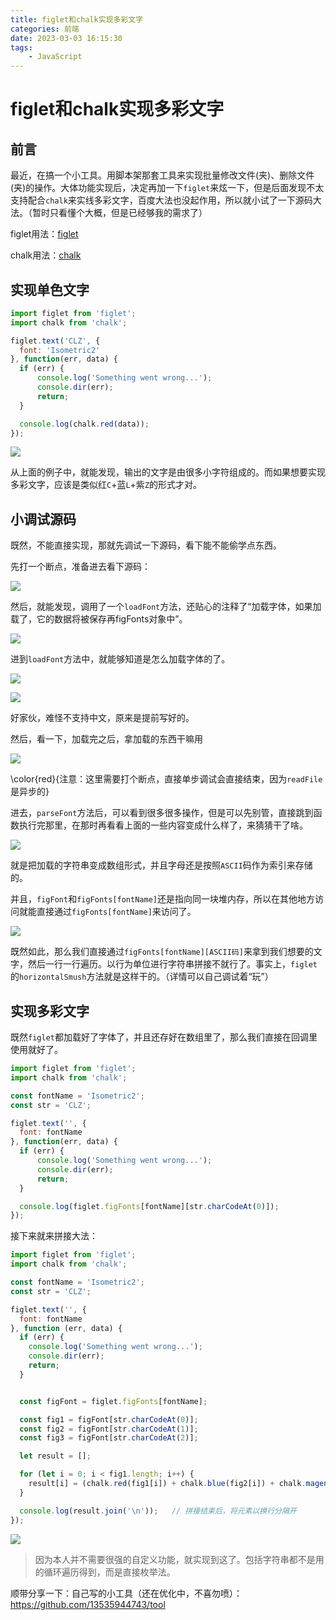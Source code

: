 ```yaml
---
title: figlet和chalk实现多彩文字
categories: 前端
date: 2023-03-03 16:15:30
tags:
    - JavaScript
---
```


# figlet和chalk实现多彩文字

## 前言

最近，在搞一个小工具。用脚本架那套工具来实现批量修改文件(夹)、删除文件(夹)的操作。大体功能实现后，决定再加一下`figlet`来炫一下，但是后面发现不太支持配合`chalk`来实线多彩文字，百度大法也没起作用，所以就小试了一下源码大法。（暂时只看懂个大概，但是已经够我的需求了）

figlet用法：[figlet](https://www.npmjs.com/package/figlet)

chalk用法：[chalk](https://www.npmjs.com/package/chalk)

## 实现单色文字

```js
import figlet from 'figlet';
import chalk from 'chalk';

figlet.text('CLZ', {
  font: 'Isometric2'
}, function(err, data) {
  if (err) {
      console.log('Something went wrong...');
      console.dir(err);
      return;
  }

  console.log(chalk.red(data));
});
```

![](https://www.clzczh.top/CLZ_img/images/202303031037954.png)

从上面的例子中，就能发现，输出的文字是由很多小字符组成的。而如果想要实现多彩文字，应该是类似红`C`+蓝`L`+紫`Z`的形式才对。

## 小调试源码

既然，不能直接实现，那就先调试一下源码，看下能不能偷学点东西。

先打一个断点，准备进去看下源码：

![](https://www.clzczh.top/CLZ_img/images/202303031043201.png)

然后，就能发现，调用了一个`loadFont`方法，还贴心的注释了“加载字体，如果加载了，它的数据将被保存再figFonts对象中”。

![](https://www.clzczh.top/CLZ_img/images/202303031055349.png)

进到`loadFont`方法中，就能够知道是怎么加载字体的了。

![](https://www.clzczh.top/CLZ_img/images/202303031058879.png)

![](https://www.clzczh.top/CLZ_img/images/202303031059357.png)

好家伙，难怪不支持中文，原来是提前写好的。

然后，看一下，加载完之后，拿加载的东西干嘛用

![](https://www.clzczh.top/CLZ_img/images/202303031107167.png)

\color{red}{注意：这里需要打个断点，直接单步调试会直接结束，因为`readFile`是异步的}

进去，`parseFont`方法后，可以看到很多很多操作，但是可以先别管，直接跳到函数执行完那里，在那时再看看上面的一些内容变成什么样了，来猜猜干了啥。

![](https://www.clzczh.top/CLZ_img/images/202303031112354.png)

就是把加载的字符串变成数组形式，并且字母还是按照`ASCII`码作为索引来存储的。

并且，`figFont`和`figFonts[fontName]`还是指向同一块堆内存，所以在其他地方访问就能直接通过`figFonts[fontName]`来访问了。

![](https://www.clzczh.top/CLZ_img/images/202303031117801.png)

既然如此，那么我们直接通过`figFonts[fontName][ASCII码]`来拿到我们想要的文字，然后一行一行遍历。以行为单位进行字符串拼接不就行了。事实上，`figlet`的`horizontalSmush`方法就是这样干的。（详情可以自己调试着“玩”）

## 实现多彩文字

既然`figlet`都加载好了字体了，并且还存好在数组里了，那么我们直接在回调里使用就好了。

```js
import figlet from 'figlet';
import chalk from 'chalk';

const fontName = 'Isometric2';
const str = 'CLZ';

figlet.text('', {
  font: fontName
}, function(err, data) {
  if (err) {
      console.log('Something went wrong...');
      console.dir(err);
      return;
  }

  console.log(figlet.figFonts[fontName][str.charCodeAt(0)]);
});
```

接下来就来拼接大法：

```js
import figlet from 'figlet';
import chalk from 'chalk';

const fontName = 'Isometric2';
const str = 'CLZ';

figlet.text('', {
  font: fontName
}, function (err, data) {
  if (err) {
    console.log('Something went wrong...');
    console.dir(err);
    return;
  }


  const figFont = figlet.figFonts[fontName];

  const fig1 = figFont[str.charCodeAt(0)];
  const fig2 = figFont[str.charCodeAt(1)];
  const fig3 = figFont[str.charCodeAt(2)];

  let result = [];

  for (let i = 0; i < fig1.length; i++) {
    result[i] = (chalk.red(fig1[i]) + chalk.blue(fig2[i]) + chalk.magenta(fig3[i]));
  }

  console.log(result.join('\n'));   // 拼接结束后，将元素以换行分隔开
});
```

![](https://www.clzczh.top/CLZ_img/images/202303031146607.png)

> 因为本人并不需要很强的自定义功能，就实现到这了。包括字符串都不是用的循环遍历得到，而是直接枚举法。

顺带分享一下：自己写的小工具（还在优化中，不喜勿喷）：https://github.com/13535944743/tool
